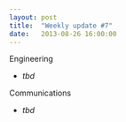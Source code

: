 ```yaml
---
layout: post
title:  "Weekly update #7"
date:   2013-08-26 16:00:00
---
```


Engineering

* _tbd_

Communications

* _tbd_